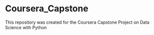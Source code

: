 # Coursera_Capstone
This repository was created for the Coursera Capstone Project on Data Science with Python

